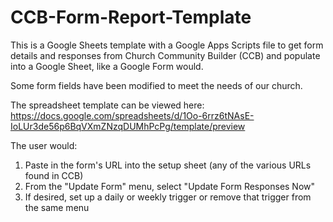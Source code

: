 # CCB-Form-Report-Template

This is a Google Sheets template with a Google Apps Scripts file
to get form details and responses from Church Community Builder (CCB) and populate into a Google Sheet, like a Google Form would.

Some form fields have been modified to meet the needs of our church.

The spreadsheet template can be viewed here: https://docs.google.com/spreadsheets/d/1Oo-6rrz6tNAsE-IoLUr3de56p6BqVXmZNzqDUMhPcPg/template/preview

The user would:
1. Paste in the form's URL into the setup sheet (any of the various URLs found in CCB)
2. From the "Update Form" menu, select "Update Form Responses Now"
3. If desired, set up a daily or weekly trigger or remove that trigger from the same menu
